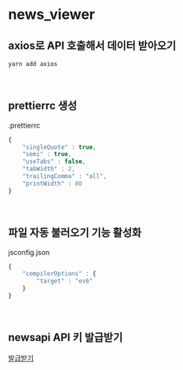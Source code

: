 # news_viewer


## axios로 API 호출해서 데이터 받아오기 
```javascript
yarn add axios
```

<br>

## prettierrc 생성 
.prettierrc
```javascript
{
    "singleQuote" : true,
    "semi" : true,
    "useTabs" : false,
    "tabWidth" : 2,
    "trailingComma" : "all",
    "printWidth" : 80
}
```

<br>

## 파일 자동 불러오기 기능 활성화 
jsconfig.json
```javascript
{
    "compilerOptions" : {
        "target" : "es6"
    }
}
``` 

<br>

## newsapi API 키 발급받기
[발급받기](https://newsapi.org/register)